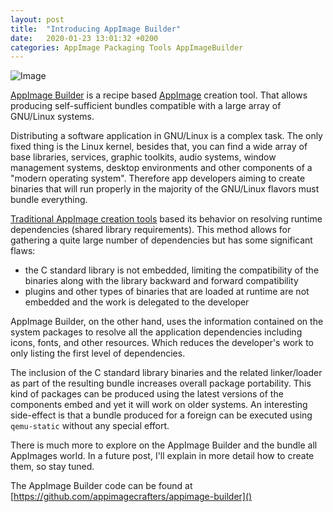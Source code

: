 ```yaml
---
layout: post
title:  "Introducing AppImage Builder"
date:   2020-01-23 13:01:32 +0200
categories: AppImage Packaging Tools AppImageBuilder
---
```

![Image](https://image.freepik.com/free-vector/open-cardboard-box_152098-20.jpg)

[AppImage Builder](https://github.com/appimagecrafters/appimage-builder) is a recipe based [AppImage](https://appimage.org/) creation tool. That allows producing self-sufficient bundles compatible 
with a large array of GNU/Linux systems.

Distributing a software application in GNU/Linux is a complex task. The only fixed thing is the Linux kernel, besides 
that, you can find a wide array of base libraries, services, graphic toolkits, audio systems, window management systems, 
desktop environments and other components of a "modern operating system". Therefore app developers aiming to create 
binaries that will run properly in the majority of the GNU/Linux flavors must bundle everything.

[Traditional AppImage creation tools](https://github.com/linuxdeploy/linuxdeploy) based its behavior on resolving runtime dependencies (shared library requirements). 
This method allows for gathering a quite large number of dependencies but has some significant flaws:
- the C standard library is not embedded, limiting the compatibility of the binaries along with the library backward and 
forward compatibility
- plugins and other types of binaries that are loaded at runtime are not embedded and the work is delegated to the 
developer

AppImage Builder, on the other hand, uses the information contained on the system packages to resolve all the 
application dependencies including icons, fonts, and other resources. Which reduces the developer's work to only 
listing the first level of dependencies.

The inclusion of the C standard library binaries and the related linker/loader as part of the resulting bundle 
increases overall package portability. This kind of packages can be produced using the latest versions of the components 
embed and yet it will work on older systems. An interesting side-effect is that a bundle produced for a foreign can be 
executed using `qemu-static` without any special effort.

There is much more to explore on the AppImage Builder and the bundle all AppImages world. In a future post, I'll explain 
in more detail how to create them, so stay tuned.

The AppImage Builder code can be found at [https://github.com/appimagecrafters/appimage-builder]()

